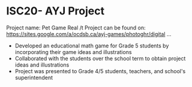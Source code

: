 # ISC20- AYJ Project
Project name: Pet Game Real /t
Project can be found on: https://sites.google.com/a/ocdsb.ca/ayj-games/photoghr/digital
...
- Developed an educational math game for Grade 5 students by incorporating their game ideas and illustrations
- Collaborated with the students over the school term to obtain project ideas and illustrations
- Project was presented to Grade 4/5 students, teachers, and school's superintendent

